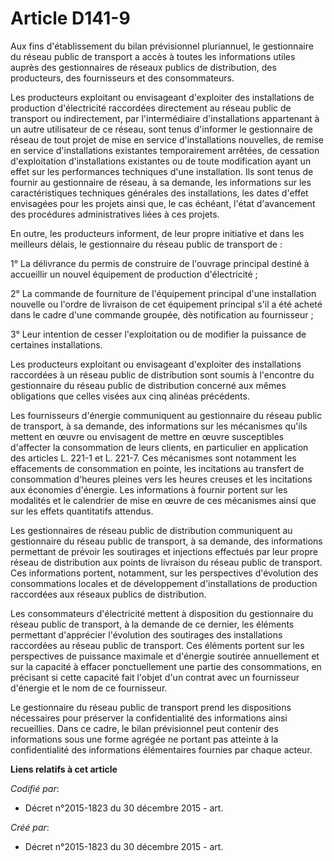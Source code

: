 # Article D141-9

Aux fins d'établissement du bilan prévisionnel pluriannuel, le gestionnaire du réseau public de transport a accès à toutes
les informations utiles auprès des gestionnaires de réseaux publics de distribution, des producteurs, des fournisseurs et des
consommateurs.

Les producteurs exploitant ou envisageant d'exploiter des installations de production d'électricité raccordées directement au
réseau public de transport ou indirectement, par l'intermédiaire d'installations appartenant à un autre utilisateur de ce
réseau, sont tenus d'informer le gestionnaire de réseau de tout projet de mise en service d'installations nouvelles, de
remise en service d'installations existantes temporairement arrêtées, de cessation d'exploitation d'installations existantes
ou de toute modification ayant un effet sur les performances techniques d'une installation. Ils sont tenus de fournir au
gestionnaire de réseau, à sa demande, les informations sur les caractéristiques techniques générales des installations, les
dates d'effet envisagées pour les projets ainsi que, le cas échéant, l'état d'avancement des procédures administratives liées
à ces projets.

En outre, les producteurs informent, de leur propre initiative et dans les meilleurs délais, le gestionnaire du réseau public
de transport de :

1° La délivrance du permis de construire de l'ouvrage principal destiné à accueillir un nouvel équipement de production
d'électricité ;

2° La commande de fourniture de l'équipement principal d'une installation nouvelle ou l'ordre de livraison de cet équipement
principal s'il a été acheté dans le cadre d'une commande groupée, dès notification au fournisseur ;

3° Leur intention de cesser l'exploitation ou de modifier la puissance de certaines installations.

Les producteurs exploitant ou envisageant d'exploiter des installations raccordées à un réseau public de distribution sont
soumis à l'encontre du gestionnaire du réseau public de distribution concerné aux mêmes obligations que celles visées aux
cinq alinéas précédents.

Les fournisseurs d'énergie communiquent au gestionnaire du réseau public de transport, à sa demande, des informations sur les
mécanismes qu'ils mettent en œuvre ou envisagent de mettre en œuvre susceptibles d'affecter la consommation de leurs clients,
en particulier en application des articles L. 221-1 et L. 221-7. Ces mécanismes sont notamment les effacements de
consommation en pointe, les incitations au transfert de consommation d'heures pleines vers les heures creuses et les
incitations aux économies d'énergie. Les informations à fournir portent sur les modalités et le calendrier de mise en œuvre
de ces mécanismes ainsi que sur les effets quantitatifs attendus.

Les gestionnaires de réseau public de distribution communiquent au gestionnaire du réseau public de transport, à sa demande,
des informations permettant de prévoir les soutirages et injections effectués par leur propre réseau de distribution aux
points de livraison du réseau public de transport. Ces informations portent, notamment, sur les perspectives d'évolution des
consommations locales et de développement d'installations de production raccordées aux réseaux publics de distribution.

Les consommateurs d'électricité mettent à disposition du gestionnaire du réseau public de transport, à la demande de ce
dernier, les éléments permettant d'apprécier l'évolution des soutirages des installations raccordées au réseau public de
transport. Ces éléments portent sur les perspectives de puissance maximale et d'énergie soutirée annuellement et sur la
capacité à effacer ponctuellement une partie des consommations, en précisant si cette capacité fait l'objet d'un contrat avec
un fournisseur d'énergie et le nom de ce fournisseur.

Le gestionnaire du réseau public de transport prend les dispositions nécessaires pour préserver la confidentialité des
informations ainsi recueillies. Dans ce cadre, le bilan prévisionnel peut contenir des informations sous une forme agrégée ne
portant pas atteinte à la confidentialité des informations élémentaires fournies par chaque acteur.

**Liens relatifs à cet article**

_Codifié par_:

  - Décret n°2015-1823 du 30 décembre 2015 - art.

_Créé par_:

  - Décret n°2015-1823 du 30 décembre 2015 - art.
